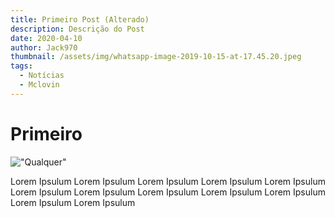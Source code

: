 ```yaml
---
title: Primeiro Post (Alterado)
description: Descrição do Post
date: 2020-04-10
author: Jack970
thumbnail: /assets/img/whatsapp-image-2019-10-15-at-17.45.20.jpeg
tags:
  - Notícias
  - Mclovin
---
```

# Primeiro

!["Qualquer"](/assets/img/whatsapp-image-2019-10-15-at-17.45.20.jpeg)

Lorem Ipsulum Lorem Ipsulum Lorem Ipsulum Lorem Ipsulum Lorem Ipsulum  Lorem Ipsulum Lorem Ipsulum Lorem Ipsulum 
Lorem Ipsulum Lorem Ipsulum Lorem Ipsulum Lorem Ipsulum